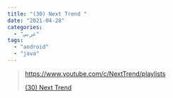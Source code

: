```yaml
---
title: "(30) Next Trend "
date: "2021-04-28"
categories:
  - "عربي"
tags:
  - "android"
  - "java"
---
```


> https://www.youtube.com/c/NextTrend/playlists
>
> [(30) Next Trend ](https://www.youtube.com/c/NextTrend/playlists)
